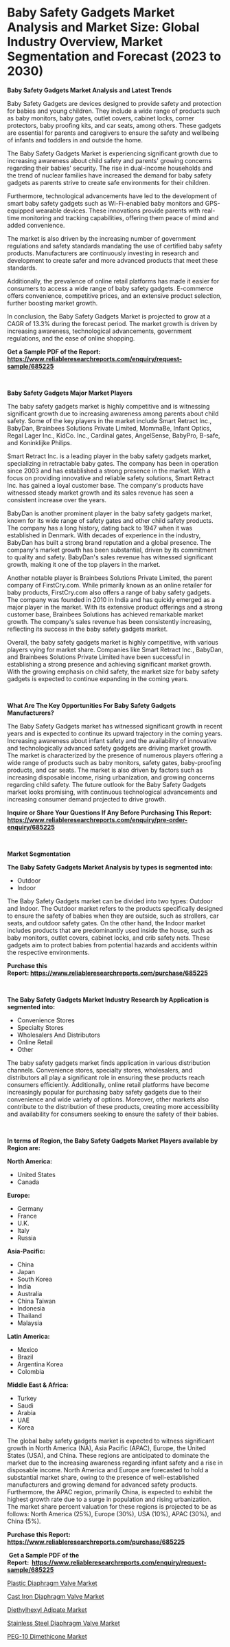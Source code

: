 <p><h1>Baby Safety Gadgets Market Analysis and Market Size: Global Industry Overview, Market Segmentation and Forecast (2023 to 2030)</h1></p><p><strong>Baby Safety Gadgets Market Analysis and Latest Trends</strong></p>
<p><p>Baby Safety Gadgets are devices designed to provide safety and protection for babies and young children. They include a wide range of products such as baby monitors, baby gates, outlet covers, cabinet locks, corner protectors, baby proofing kits, and car seats, among others. These gadgets are essential for parents and caregivers to ensure the safety and wellbeing of infants and toddlers in and outside the home.</p><p>The Baby Safety Gadgets Market is experiencing significant growth due to increasing awareness about child safety and parents' growing concerns regarding their babies' security. The rise in dual-income households and the trend of nuclear families have increased the demand for baby safety gadgets as parents strive to create safe environments for their children.</p><p>Furthermore, technological advancements have led to the development of smart baby safety gadgets such as Wi-Fi-enabled baby monitors and GPS-equipped wearable devices. These innovations provide parents with real-time monitoring and tracking capabilities, offering them peace of mind and added convenience.</p><p>The market is also driven by the increasing number of government regulations and safety standards mandating the use of certified baby safety products. Manufacturers are continuously investing in research and development to create safer and more advanced products that meet these standards.</p><p>Additionally, the prevalence of online retail platforms has made it easier for consumers to access a wide range of baby safety gadgets. E-commerce offers convenience, competitive prices, and an extensive product selection, further boosting market growth.</p><p>In conclusion, the Baby Safety Gadgets Market is projected to grow at a CAGR of 13.3% during the forecast period. The market growth is driven by increasing awareness, technological advancements, government regulations, and the ease of online shopping.</p></p>
<p><strong>Get a Sample PDF of the Report:&nbsp; <a href="https://www.reliableresearchreports.com/enquiry/request-sample/685225">https://www.reliableresearchreports.com/enquiry/request-sample/685225</a></strong></p>
<p>&nbsp;</p>
<p><strong>Baby Safety Gadgets Major Market Players</strong></p>
<p><p>The baby safety gadgets market is highly competitive and is witnessing significant growth due to increasing awareness among parents about child safety. Some of the key players in the market include Smart Retract Inc., BabyDan, Brainbees Solutions Private Limited, MommaBe, Infant Optics, Regal Lager Inc., KidCo. Inc., Cardinal gates, AngelSense, BabyPro, B-safe, and Koninklijke Philips.</p><p>Smart Retract Inc. is a leading player in the baby safety gadgets market, specializing in retractable baby gates. The company has been in operation since 2003 and has established a strong presence in the market. With a focus on providing innovative and reliable safety solutions, Smart Retract Inc. has gained a loyal customer base. The company's products have witnessed steady market growth and its sales revenue has seen a consistent increase over the years.</p><p>BabyDan is another prominent player in the baby safety gadgets market, known for its wide range of safety gates and other child safety products. The company has a long history, dating back to 1947 when it was established in Denmark. With decades of experience in the industry, BabyDan has built a strong brand reputation and a global presence. The company's market growth has been substantial, driven by its commitment to quality and safety. BabyDan's sales revenue has witnessed significant growth, making it one of the top players in the market.</p><p>Another notable player is Brainbees Solutions Private Limited, the parent company of FirstCry.com. While primarily known as an online retailer for baby products, FirstCry.com also offers a range of baby safety gadgets. The company was founded in 2010 in India and has quickly emerged as a major player in the market. With its extensive product offerings and a strong customer base, Brainbees Solutions has achieved remarkable market growth. The company's sales revenue has been consistently increasing, reflecting its success in the baby safety gadgets market.</p><p>Overall, the baby safety gadgets market is highly competitive, with various players vying for market share. Companies like Smart Retract Inc., BabyDan, and Brainbees Solutions Private Limited have been successful in establishing a strong presence and achieving significant market growth. With the growing emphasis on child safety, the market size for baby safety gadgets is expected to continue expanding in the coming years.</p></p>
<p>&nbsp;</p>
<p><strong>What Are The Key Opportunities For Baby Safety Gadgets Manufacturers?</strong></p>
<p><p>The Baby Safety Gadgets market has witnessed significant growth in recent years and is expected to continue its upward trajectory in the coming years. Increasing awareness about infant safety and the availability of innovative and technologically advanced safety gadgets are driving market growth. The market is characterized by the presence of numerous players offering a wide range of products such as baby monitors, safety gates, baby-proofing products, and car seats. The market is also driven by factors such as increasing disposable income, rising urbanization, and growing concerns regarding child safety. The future outlook for the Baby Safety Gadgets market looks promising, with continuous technological advancements and increasing consumer demand projected to drive growth.</p></p>
<p><strong>Inquire or Share Your Questions If Any Before Purchasing This Report: <a href="https://www.reliableresearchreports.com/enquiry/pre-order-enquiry/685225">https://www.reliableresearchreports.com/enquiry/pre-order-enquiry/685225</a></strong></p>
<p>&nbsp;</p>
<p><strong>Market Segmentation</strong></p>
<p><strong>The Baby Safety Gadgets Market Analysis by types is segmented into:</strong></p>
<p><ul><li>Outdoor</li><li>Indoor</li></ul></p>
<p><p>The Baby Safety Gadgets market can be divided into two types: Outdoor and Indoor. The Outdoor market refers to the products specifically designed to ensure the safety of babies when they are outside, such as strollers, car seats, and outdoor safety gates. On the other hand, the Indoor market includes products that are predominantly used inside the house, such as baby monitors, outlet covers, cabinet locks, and crib safety nets. These gadgets aim to protect babies from potential hazards and accidents within the respective environments.</p></p>
<p><strong>Purchase this Report:&nbsp;<a href="https://www.reliableresearchreports.com/purchase/685225">https://www.reliableresearchreports.com/purchase/685225</a></strong></p>
<p>&nbsp;</p>
<p><strong>The Baby Safety Gadgets Market Industry Research by Application is segmented into:</strong></p>
<p><ul><li>Convenience Stores</li><li>Specialty Stores</li><li>Wholesalers And Distributors</li><li>Online Retail</li><li>Other</li></ul></p>
<p><p>The baby safety gadgets market finds application in various distribution channels. Convenience stores, specialty stores, wholesalers, and distributors all play a significant role in ensuring these products reach consumers efficiently. Additionally, online retail platforms have become increasingly popular for purchasing baby safety gadgets due to their convenience and wide variety of options. Moreover, other markets also contribute to the distribution of these products, creating more accessibility and availability for consumers seeking to ensure the safety of their babies.</p></p>
<p>&nbsp;</p>
<p><strong>In terms of Region, the Baby Safety Gadgets Market Players available by Region are:</strong></p>
<p>
    <p> <strong> North America: </strong>
        <ul>
            <li>United States</li>
            <li>Canada</li>
        </ul>
        </p> 
    <p> <strong> Europe: </strong>
        <ul>
            <li>Germany</li>
            <li>France</li>
            <li>U.K.</li>
            <li>Italy</li>
            <li>Russia</li>
        </ul>
        </p> 
    <p> <strong> Asia-Pacific: </strong>
        <ul>
            <li>China</li>
            <li>Japan</li>
            <li>South Korea</li>
            <li>India</li>
            <li>Australia</li>
            <li>China Taiwan</li>
            <li>Indonesia</li>
            <li>Thailand</li>
            <li>Malaysia</li>
        </ul>
        </p> 
    <p> <strong> Latin America: </strong>
        <ul>
            <li>Mexico</li>
            <li>Brazil</li>
            <li>Argentina Korea</li>
            <li>Colombia</li>
        </ul>
        </p> 
    <p> <strong> Middle East & Africa: </strong>
        <ul>
            <li>Turkey</li>
            <li>Saudi</li>
            <li>Arabia</li>
            <li>UAE</li>
            <li>Korea</li>
        </ul>
    </p>
    </p>
<p><p>The global baby safety gadgets market is expected to witness significant growth in North America (NA), Asia Pacific (APAC), Europe, the United States (USA), and China. These regions are anticipated to dominate the market due to the increasing awareness regarding infant safety and a rise in disposable income. North America and Europe are forecasted to hold a substantial market share, owing to the presence of well-established manufacturers and growing demand for advanced safety products. Furthermore, the APAC region, primarily China, is expected to exhibit the highest growth rate due to a surge in population and rising urbanization. The market share percent valuation for these regions is projected to be as follows: North America (25%), Europe (30%), USA (10%), APAC (30%), and China (5%).</p></p>
<p><strong>Purchase this Report: <a href="https://www.reliableresearchreports.com/purchase/685225">https://www.reliableresearchreports.com/purchase/685225</a></strong></p>
<p>&nbsp;<strong>Get a Sample PDF of the Report:&nbsp;&nbsp;<a href="https://www.reliableresearchreports.com/enquiry/request-sample/685225">https://www.reliableresearchreports.com/enquiry/request-sample/685225</a></strong></p>
<p><strong></strong></p>
<p><p><a href="https://www.linkedin.com/pulse/plastic-diaphragm-valve-market-research-report-provides-thorough-slyie/">Plastic Diaphragm Valve Market</a></p><p><a href="https://www.linkedin.com/pulse/cast-iron-diaphragm-valve-market-research-report-provides-yjoge/">Cast Iron Diaphragm Valve Market</a></p><p><a href="https://medium.com/@toneygrimes2023/diethylhexyl-adipate-market-competitive-analysis-market-trends-and-forecast-to-2030-aad1cb399b67">Diethylhexyl Adipate Market</a></p><p><a href="https://www.linkedin.com/pulse/decoding-stainless-steel-diaphragm-valve-market-deep-dive-wl7ge/">Stainless Steel Diaphragm Valve Market</a></p><p><a href="https://medium.com/@elyssablick/peg-10-dimethicone-market-furnishes-information-on-market-share-market-trends-and-market-growth-8a18e3483753">PEG-10 Dimethicone Market</a></p></p>